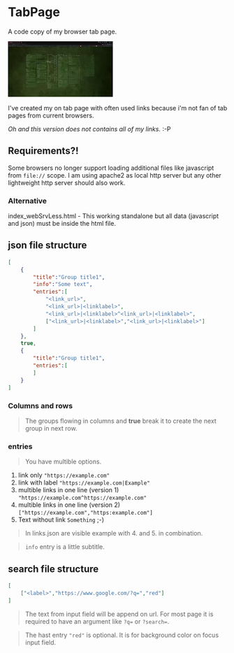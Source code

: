 # TabPage
A code copy of my browser tab page.

[![Screenshot](.github/media/tabpage_t.webp)](.github/media/tabpage.webp)

I've created my on tab page with often used links because i'm not fan of tab pages from current browsers.

*Oh and this version does not contains all of my links.* :-P

## Requirements?!
Some browsers no longer support loading additional files like javascript from `file://` scope. I am using apache2 as local http server but any other lightweight http server should also work.

### Alternative
index_webSrvLess.html - This working standalone but all data (javascript and json) must be inside the html file.

## json file structure

```json
[
	{
		"title":"Group title1",
		"info":"Some text",
		"entries":[
			"<link_url>",
			"<link_url>|<linklabel>",
			"<link_url>|<linklabel>^<link_url>|<linklabel>",
			["<link_url>|<linklabel>","<link_url>|<linklabel>"]
		]
	},
	true,
	{
		"title":"Group title1",
		"entries":[
		]
	}
]
```

### Columns and rows
> The groups flowing in columns and **true** break it to create the next group in next row.

### entries
> You have multible options.
1. link only `"https://example.com"`
2. link with label `"https://example.com|Example"`
3. multible links in one line (version 1) `"https://example.com^https://example.com"`
4. multible links in one line (version 2) `["https://example.com","https:example.com"]`
5. Text without link `Something` ;-)

> In links.json are visible example with 4. and 5. in combination.

> `info` entry is a little subtitle.

## search file structure

```json
[
	["<label>","https://www.google.com/?q=","red"]
]
```

> The text from input field will be append on url. For most page it is required to have an argument like `?q=` or `?search=`.

> The hast entry `"red"` is optional. It is for background color on focus input field.
